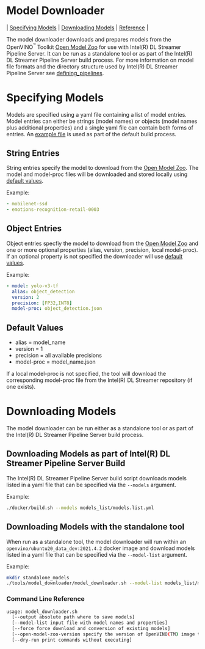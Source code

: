 # Model Downloader
| [Specifying Models](#specifying-models) | [Downloading Models](#downloading-models) | [Reference](#command-line-reference) |

The model downloader downloads and prepares models from the
OpenVINO<sup>&#8482;</sup> Toolkit [Open Model
Zoo](https://github.com/openvinotoolkit/open_model_zoo) for use with
Intel(R) DL Streamer Pipeline Server. It can be run as a standalone tool or as
part of the Intel(R) DL Streamer Pipeline Server build process. For more
information on model file formats and the directory structure used by
Intel(R) DL Streamer Pipeline Server see [defining_pipelines](/docs/defining_pipelines.md#deep-learning-models).

# Specifying Models

Models are specified using a yaml file containing a list of model
entries. Model entries can either be strings (model names) or objects
(model names plus additional properties) and a single yaml file can
contain both forms of entries. An [example file](/models_list/models.list.yml) is used as part of the
default build process.

## String Entries
String entries specify the model to download from the [Open Model
Zoo](https://github.com/openvinotoolkit/open_model_zoo). The model and
model-proc files will be downloaded and stored locally using [default
values](#default-values).

Example:

```yaml
- mobilenet-ssd
- emotions-recognition-retail-0003
```

## Object Entries
Object entries specfiy the model to download from the [Open Model
Zoo](https://github.com/openvinotoolkit/open_model_zoo) and one or
more optional properties (alias, version, precision, local
model-proc). If an optional property is not specified the downloader
will use [default values](#default-values).

Example:

```yaml
- model: yolo-v3-tf
  alias: object_detection
  version: 2
  precision: [FP32,INT8]
  model-proc: object_detection.json
```

## Default Values

* alias = model_name
* version = 1
* precision = all available precisions
* model-proc = model_name.json

If a local model-proc is not specified, the tool will download the
corresponding model-proc file from the Intel(R) DL Streamer repository (if one
exists).


# Downloading Models

The model downloader can be run either as a standalone tool or as part
of the Intel(R) DL Streamer Pipeline Server build process.

## Downloading Models as part of Intel(R) DL Streamer Pipeline Server Build

The Intel(R) DL Streamer Pipeline Server build script downloads models listed in a
yaml file that can be specified via the `--models` argument.

Example:
```bash
./docker/build.sh --models models_list/models.list.yml
```

## Downloading Models with the standalone tool

When run as a standalone tool, the model downloader will run within an
`openvino/ubuntu20_data_dev:2021.4.2` docker image and download models listed in
a yaml file that can be specified via the  `--model-list` argument.

Example:
```bash
mkdir standalone_models
./tools/model_downloader/model_downloader.sh --model-list models_list/models.list.yml --output ${PWD}/standalone_models
```

### Command Line Reference

```bash
usage: model_downloader.sh
  [--output absolute path where to save models]
  [--model-list input file with model names and properties]
  [--force force download and conversion of existing models]
  [--open-model-zoo-version specify the version of OpenVINO(TM) image to be used for downloading models from Open Model Zoo]
  [--dry-run print commands without executing]
```
